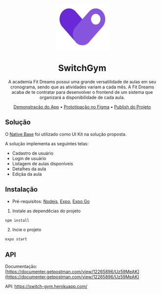 <p align="center">
    <img src="./assets/logo.svg" height="150" width="175" alt="UnBRU" />
</p>

<h1 align="center">SwitchGym</h1>

<p align="center">A academia Fit Dreams possui uma grande versatilidade de aulas em seu cronograma, sendo que as atividades variam a cada mês. A Fit Dreams acaba de te contratar para desenvolver o frontend de um sistema que organizará a disponibilidade de cada aula.</p>

<p align="center">
 <a href="https://www.youtube.com/watch?v=g77mTRphddA">Demonstração do App</a>  •
 <a href="https://www.figma.com/file/cjjZ6TZJHbi37ItearnNQ7/Switch-Gym?node-id=0%3A1">Prototipação no Figma</a>  •  
 <a href="https://expo.dev/@leonardoribas/front-end-challenge?serviceType=classic&distribution=expo-go">Publish do Projeto</a>
</p>

## Solução

O <a href="https://nativebase.io/">Native Base</a> foi utilizado como UI Kit na solução proposta.

A solução implementa as seguintes telas:

- Cadastro de usuário
- Login de usuário
- Listagem de aulas disponíveis
- Detalhes da aula
- Ediçãa da aula

## Instalação

- Pré-requisitos:
<a href="https://nodejs.org/en/">Nodejs</a>, <a href="https://docs.expo.dev/get-started/installation/">Expo</a>, <a href="https://expo.dev/client">Expo Go</a>

1. Instale as dependêcias do projeto

```bash
npm install
```

2. Incie o projeto

```bash
expo start
```

## API

Documentação: [https://documenter.getpostman.com/view/12265896/Uz59MeAK](https://documenter.getpostman.com/view/12265896/Uz59MeAK)

API: https://switch-gym.herokuapp.com/
